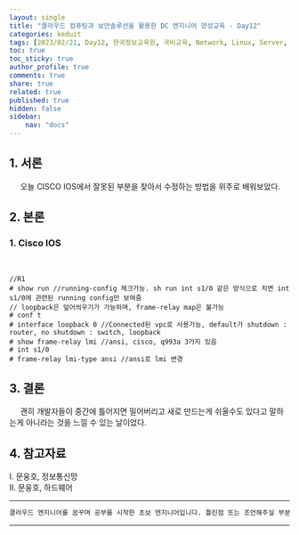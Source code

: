```yaml
---
layout: single
title: "클라우드 컴퓨팅과 보안솔루션을 활용한 DC 엔지니어 양성교육 - Day12"
categories: keduit
tags: [2023/02/21, Day12, 한국정보교육원, 국비교육, Network, Linux, Server, 하드웨어]
toc: true
toc_sticky: true
author_profile: true
comments: true
share: true
related: true
published: true
hidden: false
sidebar: 
    nav: "docs"
---
```


## 1. 서론  

&nbsp;&nbsp;&nbsp;&nbsp; 오늘 CISCO IOS에서 잘못된 부분을 찾아서 수정하는 방법을 위주로 배워보았다.

## 2. 본론  

### 1. Cisco IOS  

&nbsp;&nbsp;&nbsp;&nbsp; 

```
//R1
# show run //running-config 체크가능. sh run int s1/0 같은 방식으로 치면 int s1/0에 관련된 running config만 보여줌
// loopback은 덮어씌우기가 가능하며, frame-relay map은 불가능
# conf t
# interface loopback 0 //Connected된 vpc로 사용가능, default가 shutdown : router, no shutdown : switch, loopback 
# show frame-relay lmi //ansi, cisco, q993a 3가지 있음
# int s1/0
# frame-relay lmi-type ansi //ansi로 lmi 변경
```

## 3. 결론  

&nbsp;&nbsp;&nbsp;&nbsp; 괜히 개발자들이 중간에 틀어지면 밀어버리고 새로 만드는게 쉬울수도 있다고 말하는게 아니라는 것을 느낄 수 있는 날이었다.

## 4. 참고자료  

Ⅰ. 문웅호, 정보통신망   
Ⅱ. 문웅호, 하드웨어

---

```bash
클라우드 엔지니어를 꿈꾸며 공부를 시작한 초보 엔지니어입니다. 틀린점 또는 조언해주실 부분이 있으시면 친절하게 댓글 부탁드립니다. 방문해 주셔서 감사합니다 :)
```

---
